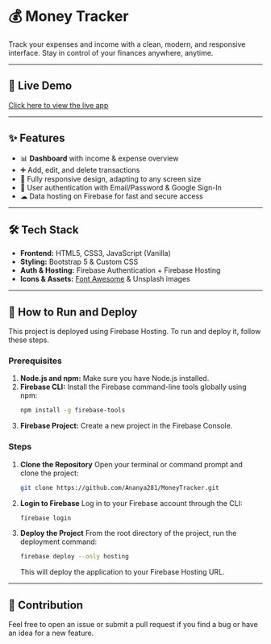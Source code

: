 # 💰 Money Tracker

Track your expenses and income with a clean, modern, and responsive interface. Stay in control of your finances anywhere, anytime.

---

## 🚀 Live Demo

[Click here to view the live app](https://money-tracker-daea2.web.app)

---

## ✨ Features

- 📊 **Dashboard** with income & expense overview
- ➕ Add, edit, and delete transactions
- 📱 Fully responsive design, adapting to any screen size
- 🔑 User authentication with Email/Password & Google Sign-In
- ☁ Data hosting on Firebase for fast and secure access

---

## 🛠 Tech Stack

- **Frontend:** HTML5, CSS3, JavaScript (Vanilla)
- **Styling:** Bootstrap 5 & Custom CSS
- **Auth & Hosting:** Firebase Authentication + Firebase Hosting
- **Icons & Assets:** [Font Awesome](https://fontawesome.com/) & Unsplash images

---

## 🚀 How to Run and Deploy

This project is deployed using Firebase Hosting. To run and deploy it, follow these steps.

### Prerequisites

1.  **Node.js and npm:** Make sure you have Node.js installed.
2.  **Firebase CLI:** Install the Firebase command-line tools globally using npm:
    ```bash
    npm install -g firebase-tools
    ```
3.  **Firebase Project:** Create a new project in the Firebase Console.

### Steps

1.  **Clone the Repository**
    Open your terminal or command prompt and clone the project:
    ```bash
    git clone https://github.com/Ananya281/MoneyTracker.git
    ```

2.  **Login to Firebase**
    Log in to your Firebase account through the CLI:
    ```bash
    firebase login
    ```

3.  **Deploy the Project**
    From the root directory of the project, run the deployment command:
    ```bash
    firebase deploy --only hosting
    ```
    This will deploy the application to your Firebase Hosting URL.

---

## 🤝 Contribution

Feel free to open an issue or submit a pull request if you find a bug or have an idea for a new feature.
